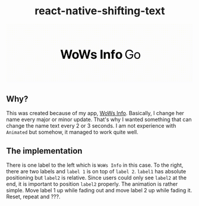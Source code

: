 <div align="center">
<h1>react-native-shifting-text</h1>

![GIF sample for react-native-shifting-text](https://raw.githubusercontent.com/HenryQuan/react-native-shifting-text/master/sample.gif)
</div>

## Why?
This was created because of my app, [WoWs Info](https://github.com/HenryQuan/WoWs-Info-Re). Basically, I change her name every major or minor update. That's why I wanted something that can change the name text every 2 or 3 seconds. I am not experience with `Animated` but somehow, it managed to work quite well.

## The implementation
There is one label to the left which is `WoWs Info` in this case. To the right, there are two labels and `label 1` is on top of `label 2`. `label1` has absolute positioning but `label2` is relative. Since users could only see `label2` at the end, it is important to position `label2` properly. The animation is rather simple. Move label 1 up while fading out and move label 2 up while fading it. Reset, repeat and ???.